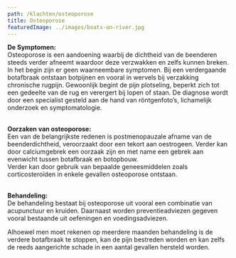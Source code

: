 ```yaml
---
path: /klachten/osteoporose
title: Osteoporose
featuredImage: ../images/boats-on-river.jpg
---
```


**De Symptomen:**  
Osteoporose is een aandoening waarbij de dichtheid van de beenderen steeds verder afneemt waardoor deze verzwakken en zelfs kunnen breken.
In het begin zijn er geen waarneembare symptomen. Bij een verdergaande botafbraak ontstaan botpijnen en vooral in wervels bij verzakking chronische rugpijn. Gewoonlijk begint de pijn plotseling, beperkt zich tot een gedeelte van de rug en verergert bij lopen of staan.
De diagnose wordt door een specialist gesteld aan de hand van röntgenfoto’s, lichamelijk onderzoek en symptomatologie.
<br/><br/>

**Oorzaken van osteoporose:**  
Een van de belangrijkste redenen is postmenopauzale afname van de beenderdichtheid, veroorzaakt door een tekort aan oestrogeen. Verder kan door calciumgebrek een oorzaak zijn en met name een gebrek aan evenwicht tussen botafbraak en botopbouw.  
Verder kan door gebruik van bepaalde geneesmiddelen zoals corticosteroïden in enkele gevallen osteoporose ontstaan.
<br/><br/>

**Behandeling:**  
De behandeling bestaat bij osteoporose uit vooral een combinatie van acupunctuur en kruiden. Daarnaast worden preventieadviezen gegeven vooral bestaande uit oefeningen en voedingsadviezen.

Alhoewel men moet rekenen op meerdere maanden behandeling is de verdere botafbraak te stoppen, kan de pijn bestreden worden en kan zelfs de reeds aangerichte schade in een aantal gevallen hersteld worden. 

